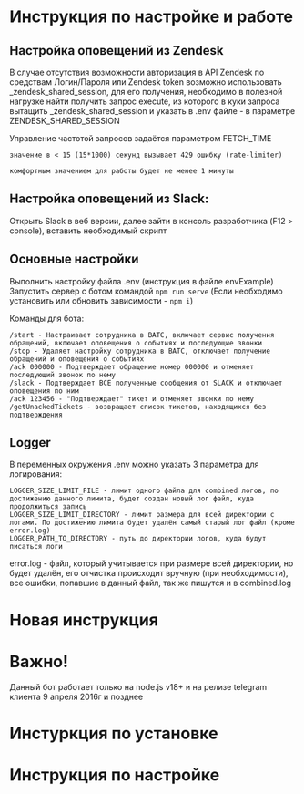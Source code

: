 # Инструкция по настройке и работе

## Настройка оповещений из Zendesk

В случае отсутствия возможности авторизация в API Zendesk по средствам Логин/Пароля или Zendesk token возможно использовать  \_zendesk_shared_session, для  его получения, необходимо в полезной нагрузке найти получить запрос execute, из которого в куки запроса вытащить \_zendesk_shared_session и указать в .env файле - в параметре ZENDESK_SHARED_SESSION

Управление частотой запросов задаётся параметром FETCH_TIME

```
значение в < 15 (15*1000) секунд вызывает 429 ошибку (rate-limiter)

комфортным значением для работы будет не менее 1 минуты
```

## Настройка оповещений из Slack:

Открыть Slack в веб версии, далее зайти в консоль разработчика (F12 > console), вставить необходимый скрипт

## Основные настройки

Выполнить настройку файла .env (инструкция в файле envExample)
Запустить сервер с ботом командой `npm run serve` (Если необходимо установить или обновить зависимости - `npm i`)

Команды для бота:

```
/start - Настраивает сотрудника в ВАТС, включает сервис получения обращений, включает оповещения о событиях и последующие звонки
/stop - Удаляет настройку сотрудника в ВАТС, отключает получение обращений и оповещения о событиях
/ack 000000 - Подтверждает обращение номер 000000 и отменяет последующий звонок по нему
/slack - Подтверждает ВСЕ полученные сообщения от SLACK и отключает оповещения по ним
/ack 123456 - "Подтверждает" тикет и отменяет звонки по нему
/getUnackedTickets - возвращает список тикетов, находящихся без подтверждения
```

## Logger

В переменных окружения .env можно указать 3 параметра для логирования:

```
LOGGER_SIZE_LIMIT_FILE - лимит одного файла для combined логов, по достижению данного лимита, будет создан новый лог файл, куда продолжиться запись
LOGGER_SIZE_LIMIT_DIRECTORY - лимит размера для всей директории с логами. По достижению лимита будет удалён самый старый лог файл (кроме error.log)
LOGGER_PATH_TO_DIRECTORY - путь до директории логов, куда будут писаться логи
```

error.log - файл, который учитывается при размере всей директории, но будет удалён, его отчистка происходит вручную (при необходимости), все ошибки, попавшие в данный файл, так же пишутся и в combined.log



# Новая инструкция
# Важно!

Данный бот работает только на node.js v18+ и на релизе telegram клиента 9 апреля 2016г и позднее

# Инстуркция по установке

# Инструкция по настройке